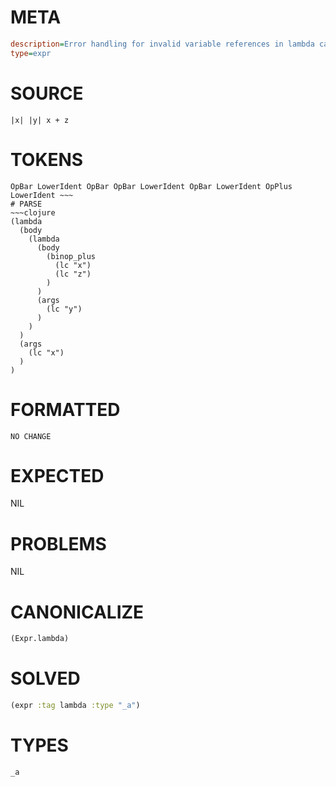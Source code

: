 # META
~~~ini
description=Error handling for invalid variable references in lambda captures
type=expr
~~~
# SOURCE
~~~roc
|x| |y| x + z
~~~
# TOKENS
~~~text
OpBar LowerIdent OpBar OpBar LowerIdent OpBar LowerIdent OpPlus LowerIdent ~~~
# PARSE
~~~clojure
(lambda
  (body
    (lambda
      (body
        (binop_plus
          (lc "x")
          (lc "z")
        )
      )
      (args
        (lc "y")
      )
    )
  )
  (args
    (lc "x")
  )
)
~~~
# FORMATTED
~~~roc
NO CHANGE
~~~
# EXPECTED
NIL
# PROBLEMS
NIL
# CANONICALIZE
~~~clojure
(Expr.lambda)
~~~
# SOLVED
~~~clojure
(expr :tag lambda :type "_a")
~~~
# TYPES
~~~roc
_a
~~~
